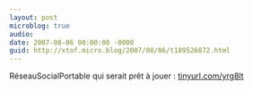 ```yaml
---
layout: post
microblog: true
audio: 
date: 2007-08-06 00:00:00 -0000
guid: http://xtof.micro.blog/2007/08/06/t189526872.html
---
```

RéseauSocialPortable qui serait prêt à jouer : [tinyurl.com/yrg8lt](http://tinyurl.com/yrg8lt)
